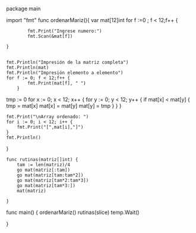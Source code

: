 package main

import "fmt"
func ordenarMariz(){
 	var mat[12]int
    for f :=0 ; f < 12;f++ {

            fmt.Print("Ingrese numero:")
            fmt.Scan(&mat[f])

    }
    
    
    fmt.Println("Impresión de la matriz completa")
    fmt.Println(mat)
    fmt.Println("Impresión elemento a elemento")
    for f := 0; f < 12;f++ {
            fmt.Print(mat[f], " ")
        }
	
	

tmp := 0
    for x := 0; x < 12; x++ {
        for y := 0; y < 12; y++ {
            if mat[x] < mat[y] {
                tmp = mat[x]
                mat[x] = mat[y]
                mat[y] = tmp
            }
        }
    }
    
    
    fmt.Print("\nArray ordenado: ")
    for i := 0; i < 12; i++ {
        fmt.Print("[",mat[i],"]")
    }
    fmt.Println()
}


    func rutinas(matriz[]int) {
    	tam := len(matriz)/4
    	go mat(matriz[:tam])
    	go mat(matriz[tam:tam*2])
    	go mat(matriz[tam*2:tam*3])
    	go mat(matriz[tam*3:])
    	mat(matriz)

    }



func main() {
		ordenarMariz()
    rutinas(slice)
    temp.Wait()


}

